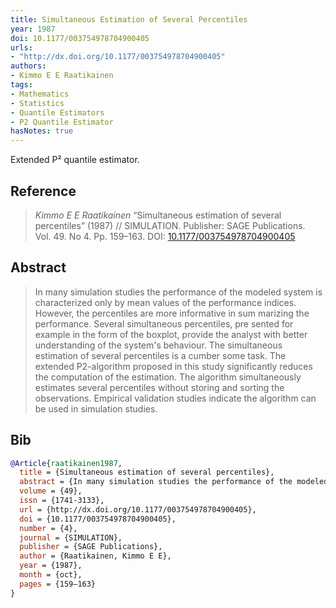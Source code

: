 ```yaml
---
title: Simultaneous Estimation of Several Percentiles
year: 1987
doi: 10.1177/003754978704900405
urls:
- "http://dx.doi.org/10.1177/003754978704900405"
authors:
- Kimmo E E Raatikainen
tags:
- Mathematics
- Statistics
- Quantile Estimators
- P2 Quantile Estimator
hasNotes: true
---
```


Extended P² quantile estimator.

## Reference

> <i>Kimmo E E Raatikainen</i> “Simultaneous estimation of several percentiles” (1987) // SIMULATION. Publisher: SAGE Publications. Vol.&nbsp;49. No&nbsp;4. Pp.&nbsp;159–163. DOI:&nbsp;<a href='https://doi.org/10.1177/003754978704900405'>10.1177/003754978704900405</a>

## Abstract

> In many simulation studies the performance of the modeled system is characterized only by mean values of the performance indices. However, the percentiles are more informative in sum marizing the performance. Several simultaneous percentiles, pre sented for example in the form of the boxplot, provide the analyst with better understanding of the system's behaviour. The simultaneous estimation of several percentiles is a cumber some task. The extended P2-algorithm proposed in this study significantly reduces the computation of the estimation. The algorithm simultaneously estimates several percentiles without storing and sorting the observations. Empirical validation studies indicate the algorithm can be used in simulation studies.

## Bib

```bib
@Article{raatikainen1987,
  title = {Simultaneous estimation of several percentiles},
  abstract = {In many simulation studies the performance of the modeled system is characterized only by mean values of the performance indices. However, the percentiles are more informative in sum marizing the performance. Several simultaneous percentiles, pre sented for example in the form of the boxplot, provide the analyst with better understanding of the system's behaviour. The simultaneous estimation of several percentiles is a cumber some task. The extended P2-algorithm proposed in this study significantly reduces the computation of the estimation. The algorithm simultaneously estimates several percentiles without storing and sorting the observations. Empirical validation studies indicate the algorithm can be used in simulation studies.},
  volume = {49},
  issn = {1741-3133},
  url = {http://dx.doi.org/10.1177/003754978704900405},
  doi = {10.1177/003754978704900405},
  number = {4},
  journal = {SIMULATION},
  publisher = {SAGE Publications},
  author = {Raatikainen, Kimmo E E},
  year = {1987},
  month = {oct},
  pages = {159–163}
}
```
